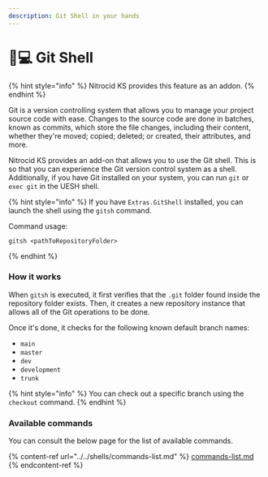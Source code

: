 ```yaml
---
description: Git Shell in your hands
---
```


# 👩💻 Git Shell

{% hint style="info" %}
Nitrocid KS provides this feature as an addon.
{% endhint %}

Git is a version controlling system that allows you to manage your project source code with ease. Changes to the source code are done in batches, known as commits, which store the file changes, including their content, whether they're moved; copied; deleted; or created, their attributes, and more.

Nitrocid KS provides an add-on that allows you to use the Git shell. This is so that you can experience the Git version control system as a shell. Additionally, if you have Git installed on your system, you can run `git` or `exec git` in the UESH shell.

{% hint style="info" %}
If you have `Extras.GitShell` installed, you can launch the shell using the `gitsh` command.

Command usage:

```
gitsh <pathToRepositoryFolder>
```
{% endhint %}

### How it works

When `gitsh` is executed, it first verifies that the `.git` folder found inside the repository folder exists. Then, it creates a new repository instance that allows all of the Git operations to be done.

Once it's done, it checks for the following known default branch names:

* `main`
* `master`
* `dev`
* `development`
* `trunk`

{% hint style="info" %}
You can check out a specific branch using the `checkout` command.
{% endhint %}

### Available commands

You can consult the below page for the list of available commands.

{% content-ref url="../../shells/commands-list.md" %}
[commands-list.md](../../shells/commands-list.md)
{% endcontent-ref %}
